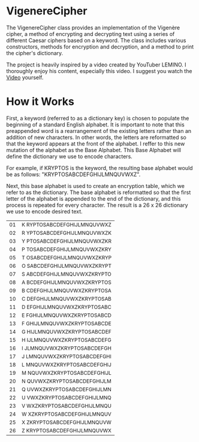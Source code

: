 # VigenereCipher
The VigenereCipher class provides an implementation of the Vigenère cipher, a method of encrypting and decrypting text using a series of different Caesar ciphers based on a keyword. The class includes various constructors, methods for encryption and decryption, and a method to print the cipher's dictionary.

The project is heavily inspired by a video created by YouTuber LEMINO. I thoroughly enjoy his content, especially this video. I suggest you watch the [Video](https://youtu.be/jVpsLMCIB0Y?si=haevvMONuUgkI6_0) yourself. 

# How it Works
First, a keyword (referred to as a dictionary key) is chosen to populate the beginning of a standard English alphabet. It is important to note that this preappended word is a rearrangement of the existing letters rather than an addition of new characters. In other words, the letters are reformatted so that the keyword appears at the front of the alphabet. I reffer to this new mutation of the alphabet as the Base Alphabet. This Base Alphabet will define the dictionary we use to encode characters. 

For example, if KRYPTOS is the keyword, the resulting base alphabet would be as follows: "KRYPTOSABCDEFGHIJLMNQUVWXZ". 

Next, this base alphabet is used to create an encryption table, which we refer to as the dictionary. The base alphabet is reformatted so that the first letter of the alphabet is appended to the end of the dictionary, and this process is repeated for every character. The result is a 26 x 26 dictionary we use to encode desired text. 

<table>
  <tr><td><small>01</small></td><td><small>K RYPTOSABCDEFGHIJLMNQUVWXZ</small></td></tr>
  <tr><td><small>02</small></td><td><small>R YPTOSABCDEFGHIJLMNQUVWXZK</small></td></tr>
  <tr><td><small>03</small></td><td><small>Y PTOSABCDEFGHIJLMNQUVWXZKR</small></td></tr>
  <tr><td><small>04</small></td><td><small>P TOSABCDEFGHIJLMNQUVWXZKRY</small></td></tr>
  <tr><td><small>05</small></td><td><small>T OSABCDEFGHIJLMNQUVWXZKRYP</small></td></tr>
  <tr><td><small>06</small></td><td><small>O SABCDEFGHIJLMNQUVWXZKRYPT</small></td></tr>
  <tr><td><small>07</small></td><td><small>S ABCDEFGHIJLMNQUVWXZKRYPTO</small></td></tr>
  <tr><td><small>08</small></td><td><small>A BCDEFGHIJLMNQUVWXZKRYPTOS</small></td></tr>
  <tr><td><small>09</small></td><td><small>B CDEFGHIJLMNQUVWXZKRYPTOSA</small></td></tr>
  <tr><td><small>10</small></td><td><small>C DEFGHIJLMNQUVWXZKRYPTOSAB</small></td></tr>
  <tr><td><small>11</small></td><td><small>D EFGHIJLMNQUVWXZKRYPTOSABC</small></td></tr>
  <tr><td><small>12</small></td><td><small>E FGHIJLMNQUVWXZKRYPTOSABCD</small></td></tr>
  <tr><td><small>13</small></td><td><small>F GHIJLMNQUVWXZKRYPTOSABCDE</small></td></tr>
  <tr><td><small>14</small></td><td><small>G HIJLMNQUVWXZKRYPTOSABCDEF</small></td></tr>
  <tr><td><small>15</small></td><td><small>H IJLMNQUVWXZKRYPTOSABCDEFG</small></td></tr>
  <tr><td><small>16</small></td><td><small>I JLMNQUVWXZKRYPTOSABCDEFGH</small></td></tr>
  <tr><td><small>17</small></td><td><small>J LMNQUVWXZKRYPTOSABCDEFGHI</small></td></tr>
  <tr><td><small>18</small></td><td><small>L MNQUVWXZKRYPTOSABCDEFGHIJ</small></td></tr>
  <tr><td><small>19</small></td><td><small>M NQUVWXZKRYPTOSABCDEFGHIJL</small></td></tr>
  <tr><td><small>20</small></td><td><small>N QUVWXZKRYPTOSABCDEFGHIJLM</small></td></tr>
  <tr><td><small>21</small></td><td><small>Q UVWXZKRYPTOSABCDEFGHIJLMN</small></td></tr>
  <tr><td><small>22</small></td><td><small>U VWXZKRYPTOSABCDEFGHIJLMNQ</small></td></tr>
  <tr><td><small>23</small></td><td><small>V WXZKRYPTOSABCDEFGHIJLMNQU</small></td></tr>
  <tr><td><small>24</small></td><td><small>W XZKRYPTOSABCDEFGHIJLMNQUV</small></td></tr>
  <tr><td><small>25</small></td><td><small>X ZKRYPTOSABCDEFGHIJLMNQUVW</small></td></tr>
  <tr><td><small>26</small></td><td><small>Z KRYPTOSABCDEFGHIJLMNQUVWX</small></td></tr>
</table>


                                                                          
                                                                        




            
